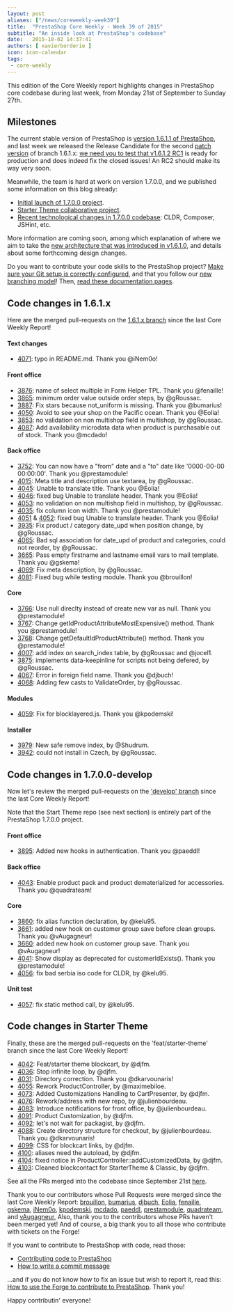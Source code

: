 ```yaml
---
layout: post
aliases: ["/news/coreweekly-week39"]
title:  "PrestaShop Core Weekly - Week 39 of 2015"
subtitle: "An inside look at PrestaShop's codebase"
date:   2015-10-02 14:37:41
authors: [ xavierborderie ]
icon: icon-calendar
tags:
 - core-weekly
---
```


This edition of the Core Weekly report highlights changes in PrestaShop core codebase during last week, from Monday 21st of September to Sunday 27th.


## Milestones

The current stable version of PrestaShop is [version 1.6.1.1 of PrestaShop](http://build.prestashop.com/news/1611-maintenance-release/), and last week we released the Release Candidate for the second [patch version](http://build.prestashop.com/news/a-more-semantic-versioning-scheme/) of branch 1.6.1.x: [we need you to test that v1.6.1.2 RC1](http://build.prestashop.com/news/prestashop-1-6-1-2-rc1/) is ready for production and does indeed fix the closed issues! An RC2 should make its way very soon.

Meanwhile, the team is hard at work on version 1.7.0.0, and we published some information on this blog already:

 * [Initial launch of 1.7.0.0 project](http://build.prestashop.com/news/version-1-7-0-0-is-underway/).
 * [Starter Theme collaborative project](http://build.prestashop.com/news/starter-theme-kickoff/).
 * [Recent technological changes in 1.7.0.0 codebase](http://build.prestashop.com/news/cldr-composer-jshint/): CLDR, Composer, JSHint, etc.

More information are coming soon, among which explanation of where we aim to take the [new architecture that was introduced in v1.6.1.0](http://build.prestashop.com/news/new-architecture-1-6-1-0/), and details about some forthcoming design changes.

Do you want to contribute your code skills to the PrestaShop project? [Make sure your Git setup is correctly configured](http://build.prestashop.com/howtos/misc/set-up-your-git-for-contributing/), and that you follow our [new branching model](http://build.prestashop.com/news/introducing-new-branching-model-prestashop/)! Then, [read these documentation pages](http://doc.prestashop.com/display/PS16/Contributing+to+PrestaShop).



## Code changes in 1.6.1.x

Here are the merged pull-requests on the [1.6.1.x branch](https://github.com/PrestaShop/PrestaShop/tree/1.6.1.x) since the last Core Weekly Report!


#### Text changes

 * [4071](https://github.com/PrestaShop/PrestaShop/pull/4071): typo in README.md. Thank you @iNem0o!


#### Front office

 * [3876](https://github.com/PrestaShop/PrestaShop/pull/3876): name of select multiple in Form Helper TPL. Thank you @fenaille!
 * [3865](https://github.com/PrestaShop/PrestaShop/pull/3865): minimum order value outside order steps, by @gRoussac.
 * [3887](https://github.com/PrestaShop/PrestaShop/pull/3887): Fix stars because not_uniform is missing. Thank you @bumarius!
 * [4050](https://github.com/PrestaShop/PrestaShop/pull/4050): Avoid to see your shop on the Pacific ocean. Thank you @Eolia!
 * [3853](https://github.com/PrestaShop/PrestaShop/pull/3853): no validation on non multishop field in multishop, by @gRoussac.
 * [4087](https://github.com/PrestaShop/PrestaShop/pull/4087): Add availability microdata data when product is purchasable out of stock. Thank you @mcdado!


#### Back office

 * [3752](https://github.com/PrestaShop/PrestaShop/pull/3752): You can now have a "from" date and a "to" date like '0000-00-00 00:00:00'. Thank you @prestamodule!
 * [4015](https://github.com/PrestaShop/PrestaShop/pull/4015): Meta title and description use textarea, by @gRoussac.
 * [4045](https://github.com/PrestaShop/PrestaShop/pull/4045): Unable to translate title. Thank you @Eolia!
 * [4046](https://github.com/PrestaShop/PrestaShop/pull/4046): fixed bug Unable to translate header. Thank you @Eolia!
 * [4053](https://github.com/PrestaShop/PrestaShop/pull/4053): no validation on non multishop field in multishop, by @gRoussac.
 * [4035](https://github.com/PrestaShop/PrestaShop/pull/4035): fix column icon width. Thank you @prestamodule!
 * [4051](https://github.com/PrestaShop/PrestaShop/pull/4051) & [4052](https://github.com/PrestaShop/PrestaShop/pull/4052): fixed bug Unable to translate header. Thank you @Eolia!
 * [3935](https://github.com/PrestaShop/PrestaShop/pull/3935): Fix product / category date_upd when position change, by @gRoussac.
 * [4065](https://github.com/PrestaShop/PrestaShop/pull/4065): Bad sql association for date_upd of product and categories, could not reorder, by @gRoussac.
 * [3665](https://github.com/PrestaShop/PrestaShop/pull/3665): Pass empty firstname and lastname email vars to mail template. Thank you @gskema!
 * [4069](https://github.com/PrestaShop/PrestaShop/pull/4069): Fix meta description, by @gRoussac.
 * [4081](https://github.com/PrestaShop/PrestaShop/pull/4081): Fixed bug while testing module. Thank you @brouillon!


#### Core

 * [3766](https://github.com/PrestaShop/PrestaShop/pull/3766): Use null direclty instead of create new var as null. Thank you @prestamodule!
 * [3767](https://github.com/PrestaShop/PrestaShop/pull/3767): Change getIdProductAttributeMostExpensive() method. Thank you @prestamodule!
 * [3768](https://github.com/PrestaShop/PrestaShop/pull/3768): Change getDefaultIdProductAttribute() method. Thank you @prestamodule!
 * [4007](https://github.com/PrestaShop/PrestaShop/pull/4007): add index on search_index table, by @gRoussac and @jocel1.
 * [3875](https://github.com/PrestaShop/PrestaShop/pull/3875): implements data-keepinline for scripts not being defered, by @gRoussac.
 * [4067](https://github.com/PrestaShop/PrestaShop/pull/4067): Error in foreign field name. Thank you @djbuch!
 * [4068](https://github.com/PrestaShop/PrestaShop/pull/4068): Adding few casts to ValidateOrder, by @gRoussac.


#### Modules

 * [4059](https://github.com/PrestaShop/PrestaShop/pull/4059): Fix for blocklayered.js. Thank you @kpodemski!


#### Installer

 * [3979](https://github.com/PrestaShop/PrestaShop/pull/3979): New safe remove index, by @Shudrum.
 * [3942](https://github.com/PrestaShop/PrestaShop/pull/3942): could not install in Czech, by @gRoussac.




## Code changes in 1.7.0.0-develop

Now let's review the merged pull-requests on the ['develop' branch](https://github.com/PrestaShop/PrestaShop/tree/develop) since the last Core Weekly Report!

Note that the Start Theme repo (see next section) is entirely part of the PrestaShop 1.7.0.0 project.


#### Front office

 * [3895](https://github.com/PrestaShop/PrestaShop/pull/3895): Added new hooks in authentication. Thank you @paeddl!


#### Back office

 * [4043](https://github.com/PrestaShop/PrestaShop/pull/4043): Enable product pack and product dematerialized for accessories. Thank you @quadrateam!


#### Core

 * [3860](https://github.com/PrestaShop/PrestaShop/pull/3860): fix alias function declaration, by @kelu95.
 * [3661](https://github.com/PrestaShop/PrestaShop/pull/3661): added new hook on customer group save before clean groups. Thank you @vAugagneur!
 * [3660](https://github.com/PrestaShop/PrestaShop/pull/3660): added new hook on customer group save. Thank you @vAugagneur!
 * [4041](https://github.com/PrestaShop/PrestaShop/pull/4041): Show display as deprecated for customerIdExists(). Thank you @prestamodule!
 * [4056](https://github.com/PrestaShop/PrestaShop/pull/4056): fix bad serbia iso code for CLDR, by @kelu95.


#### Unit test

 * [4057](https://github.com/PrestaShop/PrestaShop/pull/4057): fix static method call, by @kelu95.




## Code changes in Starter Theme

Finally, these are the merged pull-requests on the 'feat/starter-theme' branch since the last Core Weekly Report!

 * [4042](https://github.com/PrestaShop/PrestaShop/pull/4042): Feat/starter theme blockcart, by @djfm.
 * [4036](https://github.com/PrestaShop/PrestaShop/pull/4036): Stop infinite loop, by @djfm.
 * [4031](https://github.com/PrestaShop/PrestaShop/pull/4031): Directory correction. Thank you @dkarvounaris!
 * [4055](https://github.com/PrestaShop/PrestaShop/pull/4055): Rework ProductController, by @maximebiloe.
 * [4073](https://github.com/PrestaShop/PrestaShop/pull/4073): Added Customizations Handling to CartPresenter, by @djfm.
 * [4076](https://github.com/PrestaShop/PrestaShop/pull/4076): Rework/address with new repo, by @julienbourdeau.
 * [4083](https://github.com/PrestaShop/PrestaShop/pull/4083): Introduce notifications for front office, by @julienbourdeau.
 * [4091](https://github.com/PrestaShop/PrestaShop/pull/4091): Product Customization, by @djfm.
 * [4092](https://github.com/PrestaShop/PrestaShop/pull/4092): let's not wait for packagist, by @djfm.
 * [4088](https://github.com/PrestaShop/PrestaShop/pull/4088): Create directory structure for checkout, by @julienbourdeau. Thank you @dkarvounaris!
 * [4099](https://github.com/PrestaShop/PrestaShop/pull/4099): CSS for blockcart links, by @djfm.
 * [4100](https://github.com/PrestaShop/PrestaShop/pull/4100): aliases need the autoload, by @djfm.
 * [4104](https://github.com/PrestaShop/PrestaShop/pull/4104): fixed notice in ProductController::addCustomizedData, by @djfm.
 * [4103](https://github.com/PrestaShop/PrestaShop/pull/4103): Cleaned blockcontact for StarterTheme & Classic, by @djfm.




See all the PRs merged into the codebase since September 21st [here](https://github.com/PrestaShop/PrestaShop/pulls?q=is%3Apr+merged%3A%3E2015-09-07+is%3Aclosed+sort%3Aupdated&utf8=%E2%9C%93).

Thank you to our contributors whose Pull Requests were merged since the last Core Weekly Report: [brouillon](https://github.com/brouillon), [bumarius](https://github.com/bumarius), [djbuch](https://github.com/djbuch), [Eolia](https://github.com/Eolia), [fenaille](https://github.com/fenaille), [gskema](https://github.com/gskema), [iNem0o](https://github.com/iNem0o), [kpodemski](https://github.com/kpodemski), [mcdado](https://github.com/mcdado), [paeddl](https://github.com/paeddl), [prestamodule](https://github.com/prestamodule), [quadrateam](https://github.com/quadrateam), and [vAugagneur](https://github.com/vAugagneur), Also, thank you to the contributors whose PRs haven't been merged yet! And of course, a big thank you to all those who contribute with tickets on the Forge!

If you want to contribute to PrestaShop with code, read those:

 * [Contributing code to PrestaShop](http://doc.prestashop.com/display/PS16/Contributing+code+to+PrestaShop)
 * [How to write a commit message](http://doc.prestashop.com/display/PS16/How+to+write+a+commit+message)

...and if you do not know how to fix an issue but wish to report it, read this: [How to use the Forge to contribute to PrestaShop](http://doc.prestashop.com/display/PS16/How+to+use+the+Forge+to+contribute+to+PrestaShop). Thank you!

Happy contributin' everyone!




